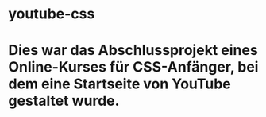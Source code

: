 # youtube-css

# Dies war das Abschlussprojekt eines Online-Kurses für CSS-Anfänger, bei dem eine Startseite von YouTube gestaltet wurde.
